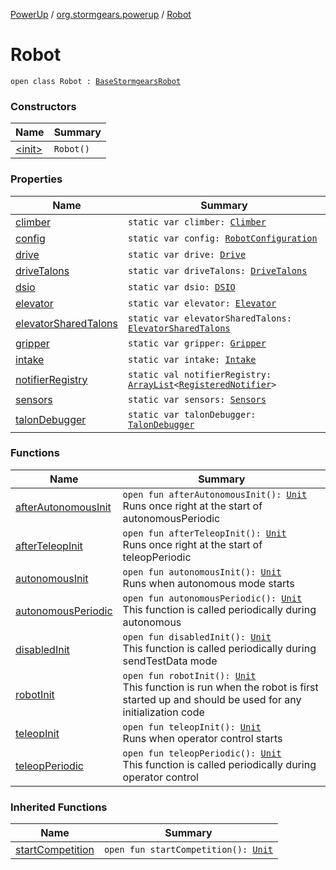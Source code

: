 [PowerUp](../../index.md) / [org.stormgears.powerup](../index.md) / [Robot](./index.md)

# Robot

`open class Robot : `[`BaseStormgearsRobot`](../../org.stormgears.utils/-base-stormgears-robot/index.md)

### Constructors

| Name | Summary |
|---|---|
| [&lt;init&gt;](-init-.md) | `Robot()` |

### Properties

| Name | Summary |
|---|---|
| [climber](climber.md) | `static var climber: `[`Climber`](../../org.stormgears.powerup.subsystems.elevatorclimber/-climber/index.md) |
| [config](config.md) | `static var config: `[`RobotConfiguration`](../../org.stormgears.powerup.subsystems.information/-robot-configuration/index.md) |
| [drive](drive.md) | `static var drive: `[`Drive`](../../org.stormgears.powerup.subsystems.navigator/-drive/index.md) |
| [driveTalons](drive-talons.md) | `static var driveTalons: `[`DriveTalons`](../../org.stormgears.powerup.subsystems.navigator/-drive-talons/index.md) |
| [dsio](dsio.md) | `static var dsio: `[`DSIO`](../../org.stormgears.powerup.subsystems.dsio/-d-s-i-o/index.md) |
| [elevator](elevator.md) | `static var elevator: `[`Elevator`](../../org.stormgears.powerup.subsystems.elevatorclimber/-elevator/index.md) |
| [elevatorSharedTalons](elevator-shared-talons.md) | `static var elevatorSharedTalons: `[`ElevatorSharedTalons`](../../org.stormgears.powerup.subsystems.elevatorclimber/-elevator-shared-talons/index.md) |
| [gripper](gripper.md) | `static var gripper: `[`Gripper`](../../org.stormgears.powerup.subsystems.gripper/-gripper/index.md) |
| [intake](intake.md) | `static var intake: `[`Intake`](../../org.stormgears.powerup.subsystems.intake/-intake/index.md) |
| [notifierRegistry](notifier-registry.md) | `static val notifierRegistry: `[`ArrayList`](http://docs.oracle.com/javase/8/docs/api/java/util/ArrayList.html)`<`[`RegisteredNotifier`](../../org.stormgears.utils/-registered-notifier/index.md)`>` |
| [sensors](sensors.md) | `static var sensors: `[`Sensors`](../../org.stormgears.powerup.subsystems.sensors/-sensors/index.md) |
| [talonDebugger](talon-debugger.md) | `static var talonDebugger: `[`TalonDebugger`](../../org.stormgears.powerup.subsystems.navigator/-talon-debugger/index.md) |

### Functions

| Name | Summary |
|---|---|
| [afterAutonomousInit](after-autonomous-init.md) | `open fun afterAutonomousInit(): `[`Unit`](https://kotlinlang.org/api/latest/jvm/stdlib/kotlin/-unit/index.html)<br>Runs once right at the start of autonomousPeriodic |
| [afterTeleopInit](after-teleop-init.md) | `open fun afterTeleopInit(): `[`Unit`](https://kotlinlang.org/api/latest/jvm/stdlib/kotlin/-unit/index.html)<br>Runs once right at the start of teleopPeriodic |
| [autonomousInit](autonomous-init.md) | `open fun autonomousInit(): `[`Unit`](https://kotlinlang.org/api/latest/jvm/stdlib/kotlin/-unit/index.html)<br>Runs when autonomous mode starts |
| [autonomousPeriodic](autonomous-periodic.md) | `open fun autonomousPeriodic(): `[`Unit`](https://kotlinlang.org/api/latest/jvm/stdlib/kotlin/-unit/index.html)<br>This function is called periodically during autonomous |
| [disabledInit](disabled-init.md) | `open fun disabledInit(): `[`Unit`](https://kotlinlang.org/api/latest/jvm/stdlib/kotlin/-unit/index.html)<br>This function is called periodically during sendTestData mode |
| [robotInit](robot-init.md) | `open fun robotInit(): `[`Unit`](https://kotlinlang.org/api/latest/jvm/stdlib/kotlin/-unit/index.html)<br>This function is run when the robot is first started up and should be used for any initialization code |
| [teleopInit](teleop-init.md) | `open fun teleopInit(): `[`Unit`](https://kotlinlang.org/api/latest/jvm/stdlib/kotlin/-unit/index.html)<br>Runs when operator control starts |
| [teleopPeriodic](teleop-periodic.md) | `open fun teleopPeriodic(): `[`Unit`](https://kotlinlang.org/api/latest/jvm/stdlib/kotlin/-unit/index.html)<br>This function is called periodically during operator control |

### Inherited Functions

| Name | Summary |
|---|---|
| [startCompetition](../../org.stormgears.utils/-base-stormgears-robot/start-competition.md) | `open fun startCompetition(): `[`Unit`](https://kotlinlang.org/api/latest/jvm/stdlib/kotlin/-unit/index.html) |
